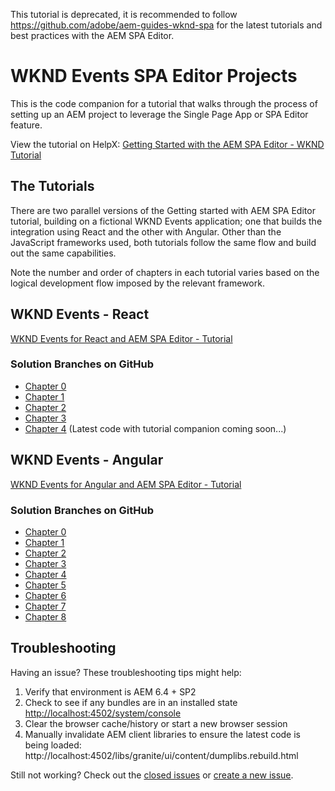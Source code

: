 This tutorial is deprecated, it is recommended to follow https://github.com/adobe/aem-guides-wknd-spa for the latest tutorials and best practices with the AEM SPA Editor.

# WKND Events SPA Editor Projects

This is the code companion for a tutorial that walks through the process of setting up an AEM project to leverage the Single Page App or SPA Editor feature.

View the tutorial on HelpX: [Getting Started with the AEM SPA Editor - WKND Tutorial](https://helpx.adobe.com/experience-manager/kt/sites/using/getting-started-spa-wknd-tutorial-develop.html)

## The Tutorials

There are two parallel versions of the Getting started with AEM SPA Editor tutorial, building on a fictional WKND Events application; one that builds the integration using React and the other with Angular. Other than the JavaScript frameworks used, both tutorials follow the same flow and build out the same capabilities.

Note the number and order of chapters in each tutorial varies based on the logical development flow imposed by the relevant framework.

## WKND Events - React

[WKND Events for React and AEM SPA Editor - Tutorial](https://helpx.adobe.com/experience-manager/kt/sites/using/getting-started-spa-wknd-tutorial-develop/react.html)

### Solution Branches on GitHub

* [Chapter 0](https://github.com/Adobe-Marketing-Cloud/aem-guides-wknd-events/tree/react/chapter-0)
* [Chapter 1](https://github.com/Adobe-Marketing-Cloud/aem-guides-wknd-events/tree/react/chapter-1)
* [Chapter 2](https://github.com/Adobe-Marketing-Cloud/aem-guides-wknd-events/tree/react/chapter-2)
* [Chapter 3](https://github.com/Adobe-Marketing-Cloud/aem-guides-wknd-events/tree/react/chapter-3)
* [Chapter 4](https://github.com/Adobe-Marketing-Cloud/aem-guides-wknd-events/tree/react/chapter-4) (Latest code with tutorial companion coming soon...)

## WKND Events - Angular

[WKND Events for Angular and AEM SPA Editor - Tutorial](https://helpx.adobe.com/experience-manager/kt/sites/using/getting-started-spa-wknd-tutorial-develop/angular.html)

### Solution Branches on GitHub

* [Chapter 0](https://github.com/Adobe-Marketing-Cloud/aem-guides-wknd-events/tree/angular/chapter-0)
* [Chapter 1](https://github.com/Adobe-Marketing-Cloud/aem-guides-wknd-events/tree/angular/chapter-1)
* [Chapter 2](https://github.com/Adobe-Marketing-Cloud/aem-guides-wknd-events/tree/angular/chapter-2)
* [Chapter 3](https://github.com/Adobe-Marketing-Cloud/aem-guides-wknd-events/tree/angular/chapter-3)
* [Chapter 4](https://github.com/Adobe-Marketing-Cloud/aem-guides-wknd-events/tree/angular/chapter-4)
* [Chapter 5](https://github.com/Adobe-Marketing-Cloud/aem-guides-wknd-events/tree/angular/chapter-5)
* [Chapter 6](https://github.com/Adobe-Marketing-Cloud/aem-guides-wknd-events/tree/angular/chapter-6)
* [Chapter 7](https://github.com/Adobe-Marketing-Cloud/aem-guides-wknd-events/tree/angular/chapter-7)
* [Chapter 8](https://github.com/Adobe-Marketing-Cloud/aem-guides-wknd-events/tree/angular/chapter-8)

## Troubleshooting

Having an issue? These troubleshooting tips might help:

1. Verify that environment is AEM 6.4 + SP2
2. Check to see if any bundles are in an installed state [http://localhost:4502/system/console](http://localhost:4502/system/console)
3. Clear the browser cache/history or start a new browser session
4. Manually invalidate AEM client libraries to ensure the latest code is being loaded: http://localhost:4502/libs/granite/ui/content/dumplibs.rebuild.html

Still not working? Check out the [closed issues](https://github.com/Adobe-Marketing-Cloud/aem-guides-wknd-events/issues?q=is%3Aissue+is%3Aclosed) or [create a new issue](https://github.com/Adobe-Marketing-Cloud/aem-guides-wknd-events/issues). 
